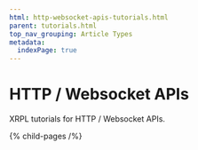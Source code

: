 ```yaml
---
html: http-websocket-apis-tutorials.html
parent: tutorials.html
top_nav_grouping: Article Types
metadata:
  indexPage: true
---
```

# HTTP / Websocket APIs

XRPL tutorials for HTTP / Websocket APIs.


{% child-pages /%}
